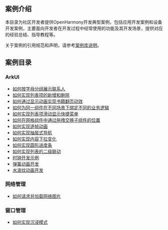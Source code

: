 ## 案例介绍

本目录为社区开发者提供OpenHarmony开发典型案例，包括应用开发案例和设备开发案例，主要面向开发者在开发过程中经常使用的功能及其开发场景，提供对应的经验总结、指导教程等。

关于案例的引用规范和声明，请参考[案例库说明](operation-regulations.md)。

## 案例目录

### ArkUI
- [如何按字母分组展示联系人](how-to-group-contacts-with-alphabet.md)
- [如何实现列表项的新增和删除](how-to-add-delete-listitems.md)
- [如何通过显示动画实现书籍翻页动效](book-flip-animation.md)
- [如何为同一组件在不同场景下绑定不同的业务逻辑](different-operations-for-one-component.md)
- [如何实现列表项滑动显示快捷菜单](listitem-slide-to-display-menu.md)
- [如何在网格组件中通过拖拽交换子组件的位置](griditem-drag-and-drop.md)
- [如何实现逐帧动画](how-to-develop-frame-animation.md)
- [如何实现抽屉式导航](navigation-drawer.md)
- [如何实现内容下拉变化](content-changing-with-pulldown.md)
- [如何实现圆形进度条](circle-progress-bar.md)
- [如何实现列表的二级联动](interact-lists.md)
- [时钟开发示例](time-styles-shift.md)
- [弹簧动画开发](how-to-develop-spring-animation.md)
- [水波纹动画开发](water-wave-animation.md)
### 网络管理
- [如何请求并加载网络图片](how-to-load-images-from-internet.md)

### 窗口管理
- [如何实现沉浸模式](immersion-mode.md)




